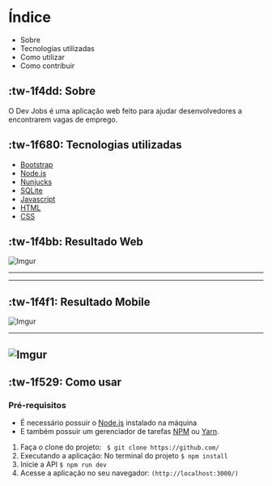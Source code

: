 # Índice
- Sobre
- Tecnologias utilizadas
- Como utilizar
- Como contribuir

## :tw-1f4dd: Sobre

O Dev Jobs é uma aplicação web feito para ajudar desenvolvedores a encontrarem vagas de emprego.

## :tw-1f680: Tecnologias utilizadas
- [Bootstrap](https://getbootstrap.com.br/)
- [Node.js](https://nodejs.org/en/)
- [Nunjucks](https://mozilla.github.io/nunjucks/)
- [SQLite](https://www.sqlitetutorial.net/sqlite-nodejs/)
- [Javascript](https://developer.mozilla.org/pt-BR/docs/Web/JavaScript)
- [HTML](https://developer.mozilla.org/pt-BR/docs/Web/HTML)
- [CSS](https://developer.mozilla.org/pt-BR/docs/Web/CSS)

## :tw-1f4bb: Resultado Web

![Imgur](https://i.imgur.com/qdjbbo3.png)

------------

------------
## :tw-1f4f1: Resultado Mobile

![Imgur](https://imgur.com/SCjfbB2.png)

------------

![Imgur](https://imgur.com/dLj9H1r.png)
------------
## :tw-1f529: Como usar
### Pré-requisitos
- É necessário possuir o [Node.js](https://nodejs.org/en/) instalado na máquina
- E também possuir um gerenciador de tarefas [NPM](https://www.npmjs.com/) ou [Yarn](https://yarnpkg.com/).

1. Faça o clone do projeto:
`  $ git clone https://github.com/ `
2.  Executando a aplicação:
	No terminal do projeto
	`$ npm install`
3. Inicie a API
`$ npm run dev`
4. Acesse a aplicação no seu navegador:
`(http://localhost:3000/)`
